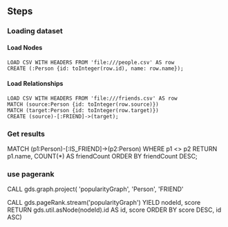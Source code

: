 ## Steps

### Loading dataset

#### Load Nodes

```
LOAD CSV WITH HEADERS FROM 'file:///people.csv' AS row
CREATE (:Person {id: toInteger(row.id), name: row.name});
```

#### Load Relationships

```
LOAD CSV WITH HEADERS FROM 'file:///friends.csv' AS row
MATCH (source:Person {id: toInteger(row.source)})
MATCH (target:Person {id: toInteger(row.target)})
CREATE (source)-[:FRIEND]->(target);
```

### Get results
MATCH (p1:Person)-[:IS_FRIEND]->(p2:Person)
WHERE p1 <> p2
RETURN p1.name, COUNT(*) AS friendCount
ORDER BY friendCount DESC;


### use pagerank
CALL gds.graph.project(
'popularityGraph',
'Person',
'FRIEND'

CALL gds.pageRank.stream('popularityGraph')
YIELD nodeId, score
RETURN gds.util.asNode(nodeId).id AS id, score
ORDER BY score DESC, id ASC)
